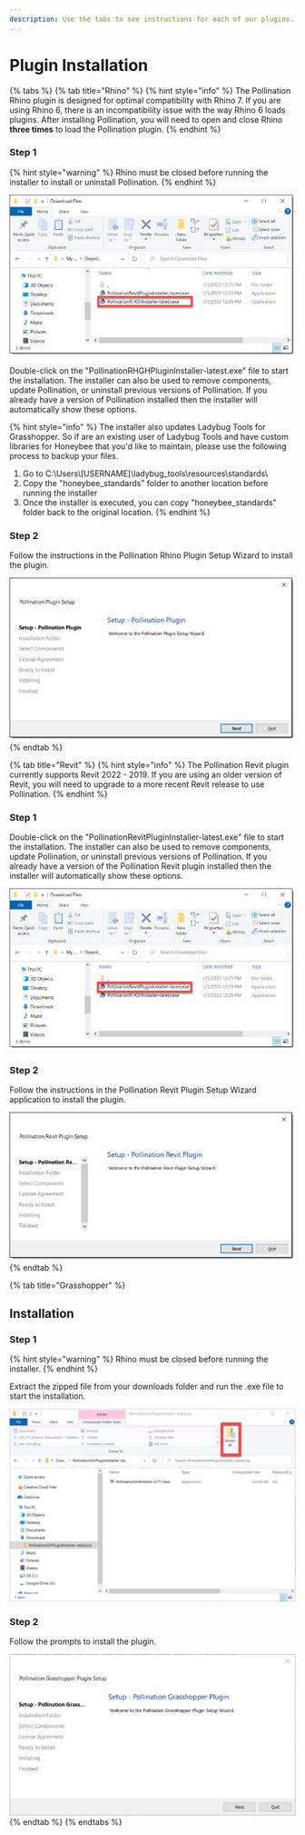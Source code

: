 ```yaml
---
description: Use the tabs to see instructions for each of our plugins.
---
```


# Plugin Installation

{% tabs %}
{% tab title="Rhino" %}
{% hint style="info" %}
The Pollination Rhino plugin is designed for optimal compatibility with Rhino 7. If you are using Rhino 6, there is an incompatibility issue with the way Rhino 6 loads plugins. After installing Pollination, you will need to open and close Rhino **three times** to load the Pollination plugin.
{% endhint %}



### Step 1

{% hint style="warning" %}
Rhino must be closed before running the installer to install or uninstall Pollination.
{% endhint %}



![](<../.gitbook/assets/image (150) (2).png>)

Double-click on the "PollinationRHGHPluginInstaller-latest.exe" file to start the installation. The installer can also be used to remove components, update Pollination, or uninstall previous versions of Pollination. If you already have a version of Pollination installed then the installer will automatically show these options.

{% hint style="info" %}
The installer also updates Ladybug Tools for Grasshopper. So if are an existing user of Ladybug Tools and have custom libraries for Honeybee that you'd like to maintain, please use the following process to backup your files.

1. Go to C:\Users\\\[USERNAME]\ladybug\_tools\resources\standards\\
2. Copy the "honeybee\_standards" folder to another location before running the installer
3. Once the installer is executed, you can copy "honeybee\_standards" folder back to the original location.
{% endhint %}

###

### Step 2

Follow the instructions in the Pollination Rhino Plugin Setup Wizard to install the plugin.

![](<../.gitbook/assets/image (149) (2).png>)
{% endtab %}

{% tab title="Revit" %}
{% hint style="info" %}
The Pollination Revit plugin currently supports Revit 2022 - 2019. If you are using an older version of Revit, you will need to upgrade to a more recent Revit release to use Pollination.
{% endhint %}

### Step 1

Double-click on the "PollinationRevitPluginInstaller-latest.exe" file to start the installation. The installer can also be used to remove components, update Pollination, or uninstall previous versions of Pollination. If you already have a version of the Pollination Revit plugin installed then the installer will automatically show these options.

![](<../.gitbook/assets/image (148) (2).png>)

### Step 2

Follow the instructions in the Pollination Revit Plugin Setup Wizard application to install the plugin.

![](<../.gitbook/assets/image (152) (2).png>)
{% endtab %}

{% tab title="Grasshopper" %}
## Installation

### Step 1

{% hint style="warning" %}
Rhino must be closed before running the installer.
{% endhint %}

Extract the zipped file from your downloads folder and run the .exe file to start the installation.

![](<../.gitbook/assets/image (40).png>)

### Step 2

Follow the prompts to install the plugin.

![](<../.gitbook/assets/image (35).png>)
{% endtab %}
{% endtabs %}
